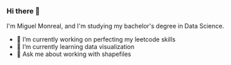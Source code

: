 ### Hi there 👋

I'm Miguel Monreal, and I'm studying my bachelor's degree in Data Science. 
- 🔭 I’m currently working on perfecting my leetcode skills
- 🌱 I’m currently learning data visualization 
- 💬 Ask me about working with shapefiles 
<!--
**MiguelMonr/MiguelMonr** is a ✨ _special_ ✨ repository because its `README.md` (this file) appears on your GitHub profile.

Here are some ideas to get you started:

- 🔭 I’m currently working on ...
- 🌱 I’m currently learning ...
- 👯 I’m looking to collaborate on ...
- 🤔 I’m looking for help with ...
- 💬 Ask me about ...
- 📫 How to reach me: ...
- 😄 Pronouns: ...
- ⚡ Fun fact: ...
-->
